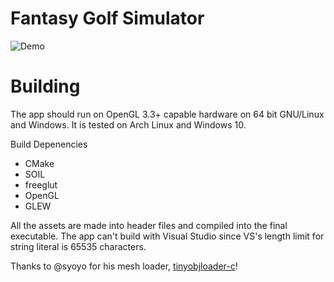 # Fantasy Golf Simulator
![Demo](http://i.imgur.com/oIPAKZQ.gif)

# Building
The app should run on OpenGL 3.3+ capable hardware on 64 bit GNU/Linux and Windows.
It is tested on Arch Linux and Windows 10.

Build Depenencies
 - CMake
 - SOIL
 - freeglut
 - OpenGL
 - GLEW

All the assets are made into header files and compiled into the final executable.
The app can't build with Visual Studio since VS's length limit for string
literal is 65535 characters.

Thanks to @syoyo for his mesh loader, [tinyobjloader-c](https://github.com/syoyo/tinyobjloader-c)!
